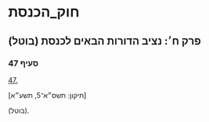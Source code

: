 # חוק_הכנסת

## פרק ח׳: נציב הדורות הבאים לכנסת (בוטל)

### סעיף 47

[47.](https://he.wikisource.org/wiki/חוק_הכנסת#סעיף_47)

[תיקון: תשס״א־5, תשע״א]

(בוטל).